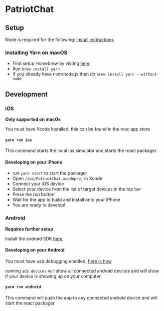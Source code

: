 # PatriotChat

## Setup
Node is required for the following: [install instructions](https://nodejs.org/en/download/)

### Installing Yarn on macOS
* First setup Homebrew by visting [here](https://brew.sh)
* Run ```brew install yarn```
* If you already have nvm/node.js then do ```brew install yarn --without-node```

## Development

### iOS
**Only supported on macOs**

You must have Xcode Installed, this can be found in the mac app store

#### `yarn run ios`
This command starts the local ios simulator and starts the react packager

#### Developing on your iPhone
* run `yarn start` to start the packager
* Open `/ios/PatriotChat.xcodeproj` in Xcode
* Connect your IOS device
* Select your device from the list of target devices in the top bar
* Press the run button
* Wait for the app to build and install onto your iPhone
* You are ready to develop!

### Android
**Requires further setup**

Install the android SDK [here](http://www.androidauthority.com/how-to-install-android-sdk-software-development-kit-21137/)

#### Developing on your Android

You must have usb debugging enabled, [here is how](https://www.kingoapp.com/root-tutorials/how-to-enable-usb-debugging-mode-on-android.htm)

running `adb devices` will show all connected android devices and will show if your device is showing up on your computer

#### `yarn run android`
This command will push the app to any connected android device and will start the react packager

